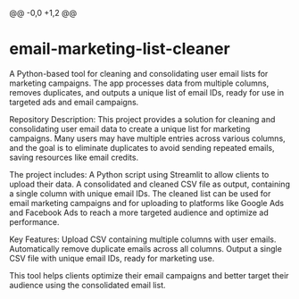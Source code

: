@@ -0,0 +1,2 @@
# email-marketing-list-cleaner
A Python-based tool for cleaning and consolidating user email lists for marketing campaigns. The app processes data from multiple columns, removes duplicates, and outputs a unique list of email IDs, ready for use in targeted ads and email campaigns.

Repository Description:
This project provides a solution for cleaning and consolidating user email data to create a unique list for marketing campaigns. Many users may have multiple entries across various columns, and the goal is to eliminate duplicates to avoid sending repeated emails, saving resources like email credits.

The project includes:
  A Python script using Streamlit to allow clients to upload their data.
  A consolidated and cleaned CSV file as output, containing a single column with unique email IDs.
  The cleaned list can be used for email marketing campaigns and for uploading to platforms like Google Ads and Facebook Ads to reach a more targeted audience and optimize ad performance.

Key Features:
  Upload CSV containing multiple columns with user emails.
  Automatically remove duplicate emails across all columns.
  Output a single CSV file with unique email IDs, ready for marketing use.

This tool helps clients optimize their email campaigns and better target their audience using the consolidated email list.
